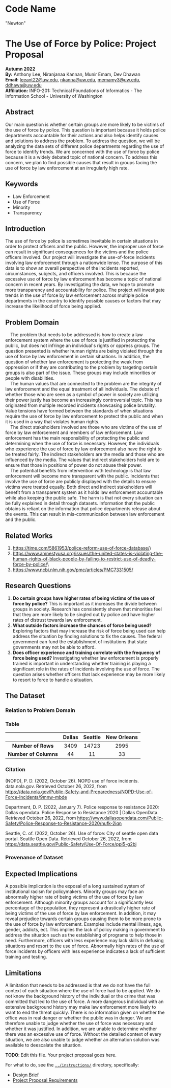 # Code Name

"Newton"

# The Use of Force by Police: Project Proposal

**Autumn 2022**\
**By:** Anthony Lee, Niranjanaa Kannan, Munir Emam, Dev Dhawan\
**Email:** [leeant22\@uw.edu](mailto:leeant22@uw.edu), [nkanna\@uw.edu](mailto:nkanna@uw.edu), [memamy3\@uw.edu](mailto:memamy3@uw.edu), [ddhawa\@uw.edu](mailto:ddhawa@uw.edu)\
**Affiliation:** INFO-201: Technical Foundations of Informatics - The Information School - University of Washington

## Abstract

Our main question is whether certain groups are more likely to be victims of the use of force by police. This question is important because it holds police departments accountable for their actions and also helps identify causes and solutions to address the problem. To address the question, we will be analyzing the data sets of different police departments regarding the use of force to identify trends. We are concerned with the use of force by police because it is a widely debated topic of national concern. To address this concern, we plan to find possible causes that result in groups facing the use of force by law enforcement at an irregularly high rate.

## Keywords

-   Law Enforcement
-   Use of Force
-   Minority
-   Transparency

## Introduction

The use of force by police is sometimes inevitable in certain situations in order to protect officers and the public. However, the improper use of force can result in significant consequences for the victims and the police officers involved. Our project will investigate the use-of-force incidents involving law enforcement through a nationwide lense. The purpose of this data is to show an overall perspective of the incidents reported, circumstances, subjects, and officers involved. This is because the excessive use of force by law enforcement has become a topic of national concern in recent years. By investigating the data, we hope to promote more transparency and accountability for police. The project will investigate trends in the use of force by law enforcement across multiple police departments in the country to identify possible causes or factors that may increase the likelihood of force being applied.

## Problem Domain

    The problem that needs to be addressed is how to create a law enforcement system where the use of force is justified in protecting the public, but does not infringe an individual's rights or oppress groups. The question presented is whether human rights are being violated through the use of force by law enforcement in certain situations. In addition, the question of whether law enforcement is protecting the weak from oppression or if they are contributing to the problem by targeting certain groups is also part of the issue. These groups may include minorities or people with disabilities.\
    The human values that are connected to the problem are the integrity of law enforcement and the equal treatment of all individuals. The debate of whether those who are seen as a symbol of power in society are utilizing their power justly has become an increasingly controversial topic. This has originated from multiple recorded incidents showcasing police brutality. Value tensions have formed between the standards of when situations require the use of force by law enforcement to protect the public and when it is used in a way that violates human rights.\
    The direct stakeholders involved are those who are victims of the use of force by law enforcement and members of law enforcement. Law enforcement has the main responsibility of protecting the public and determining when the use of force is necessary. However, the individuals who experience the use of force by law enforcement also have the right to be treated fairly. The indirect stakeholders are the media and those who are influenced by the media. The values that indirect stakeholders hold are to ensure that those in positions of power do not abuse their power.\
    The potential benefits from intervention with technology is that law enforcement will become more transparent with the public. Incidents that involve the use of force are publicly displayed with the details to ensure victims were treated equally. Both direct and indirect stakeholders will benefit from a transparent system as it holds law enforcement accountable while also keeping the public safe. The harm is that not every situation can be fully explained in detail through datasets. Information that the public obtains is reliant on the information that police departments release about the events. This can result in mis-communication between law enforcement and the public.

## Related Works

1.  <https://time.com/5861953/police-reform-use-of-force-database/>\
2.  <https://www.amnestyusa.org/issues/the-united-states-is-violating-the-human-rights-of-black-people-by-failing-to-restrict-use-of-deadly-force-by-police/>\
3.  <https://www.ncbi.nlm.nih.gov/pmc/articles/PMC7331505/>

## Research Questions

1.  **Do certain groups have higher rates of being victims of the use of force by police?** This is important as it increases the divide between groups in society. Research has consistently shown that minorities feel that they are more likely to be singled out by police and have higher rates of distrust towards law enforcement.
2.  **What outside factors increase the chances of force being used?** Exploring factors that may increase the risk of force being used can help address the situation by finding solutions to fix the causes. The federal government can fund the establishment of institutions that state governments may not be able to afford.
3.  **Does officer experience and training correlate with the frequency of force being used?** Investigating whether law enforcement is properly trained is important in understanding whether training is playing a significant role in the rates of incidents involving the use of force. The question arises whether officers that lack experience may be more likely to resort to force to handle a situation.

## The Dataset

### Relation to Problem Domain

### Table

|                       | Dallas | Seattle | New Orleans |
|:---------------------:|:------:|:-------:|:-----------:|
|  **Number of Rows**   |  3409  |  14723  |    2995     |
| **Number of Columns** |   44   |   11    |     33      |

### Citation

(NOPD), P. D. (2022, October 26). NOPD use of force incidents. data.nola.gov. Retrieved October 26, 2022, from <https://data.nola.gov/Public-Safety-and-Preparedness/NOPD-Use-of-Force-Incidents/9mnw-mbde>

Department, D. P. (2022, January 7). Police response to resistance 2020: Dallas opendata. Police Response to Resistance 2020 \| Dallas OpenData. Retrieved October 26, 2022, from <https://www.dallasopendata.com/Public-Safety/Police-Response-to-Resistance-2020/nufk-2iqn>

Seattle, C. of. (2022, October 26). Use of force: City of seattle open data portal. Seattle Open Data. Retrieved October 26, 2022, from <https://data.seattle.gov/Public-Safety/Use-Of-Force/ppi5-g2bj>

### Provenance of Dataset

## Expected Implications

A possible implication is the exposal of a long sustained system of institutional racism for policymakers. Minority groups may face an abnormally higher rate of being victims of the use of force by law enforcement. Although minority groups account for a significantly less percentage of the population, they represent a drastically higher rate of being victims of the use of force by law enforcement. In addition, it may reveal prejudice towards certain groups causing them to be more prone to the use of force by law enforcement. Examples include mental illness, age, gender, addicts, ect. This implies the lack of policy making in government to address the situation such as the establishing of programs to help those in need. Furthermore, officers with less experience may lack skills in defusing situations and resort to the use of force. Abnormally high rates of the use of force incidents by officers with less experience indicates a lack of sufficient training and testing.

## Limitations

A limitation that needs to be addressed is that we do not have the full context of each situation where the use of force had to be applied. We do not know the background history of the individual or the crime that was committed that led to the use of force. A more dangerous individual with an extensive background history may make law enforcement more likely to want to end the threat quickly. There is no information given on whether the office was in real danger or whether the public was in danger. We are therefore unable to judge whether the use of force was necessary and whether it was justified. In addition, we are unable to determine whether there was an excessive use of force. Without the detailed context of every situation, we are also unable to judge whether an alternation solution was available to deescalate the situation.

**TODO**: Edit this file. Your project proposal goes here.

For what to do, see the [`../instructions/`](../instructions/) directory, specifically:

-   [Design Brief](../instructions/project-design-brief.pdf)
-   [Project Proposal Requirements](../instructions/p01-proposal-requirements.md)
